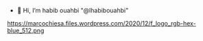 - 👋 Hi, I’m habib ouahbi "@lhabibouahbi"

https://marcochiesa.files.wordpress.com/2020/12/f_logo_rgb-hex-blue_512.png

<!---
lhabibouahbi/lhabibouahbi is a ✨ special ✨ repository because its `README.md` (this file) appears on your GitHub profile.
You can click the Preview link to take a look at your changes.
--->
